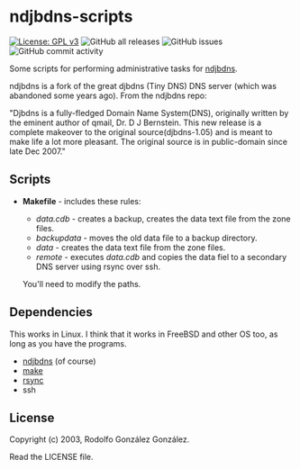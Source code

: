 # ndjbdns-scripts

[![License: GPL v3](https://img.shields.io/badge/License-GPLv3-blue.svg)](https://www.gnu.org/licenses/gpl-3.0)
![GitHub all releases](https://img.shields.io/github/downloads/rgglez/ndjbdns-scripts/total) 
![GitHub issues](https://img.shields.io/github/issues/rgglez/ndjbdns-scripts) 
![GitHub commit activity](https://img.shields.io/github/commit-activity/y/rgglez/ndjbdns-scripts)

Some scripts for performing administrative tasks for [ndjbdns](https://github.com/dterweij/ndjbdns). 

ndjbdns is a fork of the great djbdns (Tiny DNS) DNS server (which was abandoned some years ago). From the ndjbdns repo:

"Djbdns is a fully-fledged Domain Name System(DNS), originally written by the eminent author of qmail, Dr. D J Bernstein. This new release is a complete makeover to the original source(djbdns-1.05) and is meant to make life a lot more pleasant. The original source is in public-domain since late Dec 2007."

## Scripts

* **Makefile** - includes these rules:
     * *data.cdb* - creates a backup, creates the data text file from the zone files.
     * *backupdata* - moves the old data file to a backup directory.
     * *data* - creates the data text file from the zone files.
     * *remote* - executes *data.cdb* and copies the data fiel to a secondary DNS server using rsync over ssh.
     
  You'll need to modify the paths.
     
## Dependencies

This works in Linux. I think that it works in FreeBSD and other OS too, as long as you have the programs.

* [ndjbdns](https://github.com/pjps/ndjbdns) (of course)
* [make](https://en.wikipedia.org/wiki/Make_(software))
* [rsync](https://en.wikipedia.org/wiki/Rsync)
* ssh

## License

Copyright (c) 2003, Rodolfo González González.

Read the LICENSE file.
